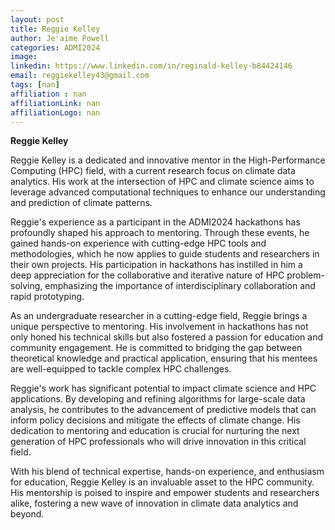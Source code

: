 ```yaml
---
layout: post
title: Reggie Kelley
author: Je'aime Powell
categories: ADMI2024
image: 
linkedin: https://www.linkedin.com/in/reginald-kelley-b84424146
email: reggiekelley43@gmail.com
tags: [nan]
affiliation : nan 
affiliationLink: nan
affiliationLogo: nan                      
---
```


**Reggie Kelley**
 
 Reggie Kelley is a dedicated and innovative mentor in the High-Performance Computing (HPC) field, with a current research focus on climate data analytics. His work at the intersection of HPC and climate science aims to leverage advanced computational techniques to enhance our understanding and prediction of climate patterns.
 
 Reggie's experience as a participant in the ADMI2024 hackathons has profoundly shaped his approach to mentoring. Through these events, he gained hands-on experience with cutting-edge HPC tools and methodologies, which he now applies to guide students and researchers in their own projects. His participation in hackathons has instilled in him a deep appreciation for the collaborative and iterative nature of HPC problem-solving, emphasizing the importance of interdisciplinary collaboration and rapid prototyping.
 
 As an undergraduate researcher in a cutting-edge field, Reggie brings a unique perspective to mentoring. His involvement in hackathons has not only honed his technical skills but also fostered a passion for education and community engagement. He is committed to bridging the gap between theoretical knowledge and practical application, ensuring that his mentees are well-equipped to tackle complex HPC challenges.
 
 Reggie's work has significant potential to impact climate science and HPC applications. By developing and refining algorithms for large-scale data analysis, he contributes to the advancement of predictive models that can inform policy decisions and mitigate the effects of climate change. His dedication to mentoring and education is crucial for nurturing the next generation of HPC professionals who will drive innovation in this critical field.
 
 With his blend of technical expertise, hands-on experience, and enthusiasm for education, Reggie Kelley is an invaluable asset to the HPC community. His mentorship is poised to inspire and empower students and researchers alike, fostering a new wave of innovation in climate data analytics and beyond.  
                    
